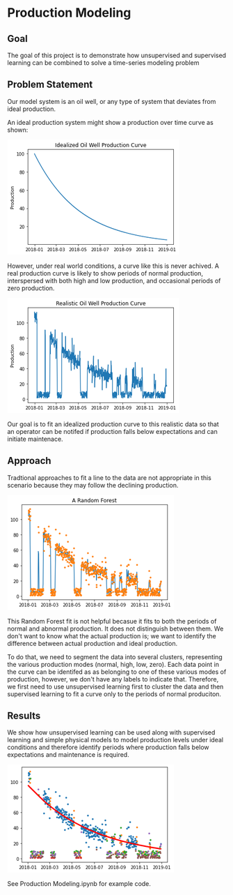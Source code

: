 # Production Modeling

## Goal

The goal of this project is to demonstrate how unsupervised and supervised learning can be combined to solve a time-series modeling problem

## Problem Statement

Our model system is an oil well, or any type of system that deviates from ideal production.

An ideal production system might show a production over time curve as shown:

![ideal production curve](images/ideal.png)

However, under real world conditions, a curve like this is never achived. A real production curve is likely to show periods of normal production, interspersed with both high and low production, and occasional periods of zero production.

![realistic production cuver](images/real.png)

Our goal is to fit an idealized production curve to this realistic data so that an operator can be notifed if production falls below expectations and can initiate maintenace.

## Approach

Tradtional approaches to fit a line to the data are not appropriate in this scenario because they may follow the declining production.

![random_forest](images/random_forest.png)

This Random Forest fit is not helpful becasue it fits to both the periods of normal and abnormal production. It does not distinguish between them. We don't want to know what the actual production is; we want to identify the difference between actual production and ideal production. 

To do that, we need to segment the data into several clusters, representing the various production modes (normal, high, low, zero). Each data point in the curve can be identifed as as belonging to one of these various modes of production, however, we don't have any labels to indicate that. Therefore, we first need to use unsupervised learning first to cluster the data and then supervised learning to fit a curve only to the periods of normal produciton.

## Results

We show how unsupervised learning can be used along with supervised learning and simple physical models to model production levels under ideal conditions and therefore identify periods where production falls below expectations and maintenance is required.

![results](images/results.png)

See Production Modeling.ipynb for example code.